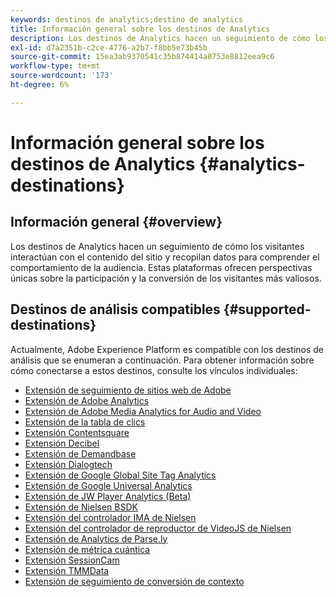 ```yaml
---
keywords: destinos de analytics;destino de analytics
title: Información general sobre los destinos de Analytics
description: Los destinos de Analytics hacen un seguimiento de cómo los visitantes interactúan con el contenido del sitio y recopilan datos para comprender el comportamiento de la audiencia. Estas plataformas ofrecen perspectivas únicas sobre la participación y la conversión de los visitantes más valiosos.
exl-id: d7a2351b-c2ce-4776-a2b7-f8bb5e73b45b
source-git-commit: 15ea3ab9370541c35b874414a8753e8812eea9c6
workflow-type: tm+mt
source-wordcount: '173'
ht-degree: 6%

---
```


# Información general sobre los destinos de Analytics {#analytics-destinations}

## Información general {#overview}

Los destinos de Analytics hacen un seguimiento de cómo los visitantes interactúan con el contenido del sitio y recopilan datos para comprender el comportamiento de la audiencia. Estas plataformas ofrecen perspectivas únicas sobre la participación y la conversión de los visitantes más valiosos.

## Destinos de análisis compatibles {#supported-destinations}

Actualmente, Adobe Experience Platform es compatible con los destinos de análisis que se enumeran a continuación. Para obtener información sobre cómo conectarse a estos destinos, consulte los vínculos individuales:

* [Extensión de seguimiento de sitios web de Adobe](adform.md)
* [Extensión de Adobe Analytics](adobe-analytics.md)
* [Extensión de Adobe Media Analytics for Audio and Video](adobe-video-analytics.md)
* [Extensión de la tabla de clics](clicktale.md)
* [Extensión Contentsquare](contentsquare.md)
* [Extensión Decibel](decibel.md)
* [Extensión de Demandbase](demandbase.md)
* [Extensión Dialogtech](dialogtech.md)
* [Extensión de Google Global Site Tag Analytics](gtag-analytics.md)
* [Extensión de Google Universal Analytics](google-universal-analytics.md)
* [Extensión de JW Player Analytics (Beta)](jw-player-analytics.md)
* [Extensión de Nielsen BSDK](nielsen-bsdk.md)
* [Extensión del controlador IMA de Nielsen](nielsen-ima.md)
* [Extensión del controlador de reproductor de VideoJS de Nielsen](nielsen-videojs.md)
* [Extensión de Analytics de Parse.ly](parsely.md)
* [Extensión de métrica cuántica](quantum-metric.md)
* [Extensión SessionCam](sessioncam.md)
* [Extensión TMMData](tmmdata.md)
* [Extensión de seguimiento de conversión de contexto](yext.md)

